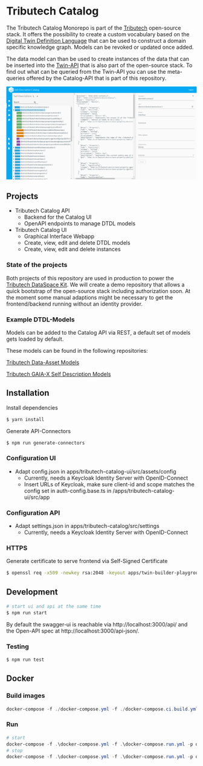 # Tributech Catalog
The Tributech Catalog Monorepo is part of the [Tributech](https://tributech.io) open-source stack. It offers the possibility to create a custom vocabulary based on the [Digital Twin Definition Language](https://github.com/Azure/opendigitaltwins-dtdl/blob/master/DTDL/v2/dtdlv2.md) that can be used to construct a domain specific knowledge graph. Models can be revoked or updated once added. 

The data model can than be used to create instances of the data that can be inserted into the [Twin-API](https://github.com/tributech-solutions/tributech-twin-api) that is also part of the open-source stack. To find out what can be queried from the Twin-API you can use the meta-queries offered by the Catalog-API that is part of this repository.

<a href="https://raw.githubusercontent.com/tributech-solutions/tributech-catalog-api/develop/docs/assets/model-builder.png"><img src="https://raw.githubusercontent.com/tributech-solutions/tributech-catalog-api/develop/docs/assets/model-builder.png" width="550" alt="Tributech Catalog UI Screenshot"></a>


## Projects

* Tributech Catalog API
  * Backend for the Catalog UI
  * OpenAPI endpoints to manage DTDL models
* Tributech Catalog UI
  * Graphical Interface Webapp
  * Create, view, edit and delete DTDL models
  * Create, view, edit and delete instances

### State of the projects
Both projects of this repository are used in production to power the [Tributech DataSpace Kit](https://www.tributech.io/product/dataspace-kit). We will create a demo repository that allows a quick bootstrap of the open-source stack including authorization soon. At the moment some manual adaptions might be necessary to get the frontend/backend running without an identity provider.


### Example DTDL-Models

Models can be added to the Catalog API via REST, a default set of models gets loaded by default.

These models can be found in the following repositories:

[Tributech Data-Asset Models](https://github.com/tributech-solutions/data-asset-twin)

[Tributech GAIA-X Self Description Models](https://github.com/tributech-solutions/gaia-x-self-descriptions)

## Installation

Install dependencies
```bash
$ yarn install
```

Generate API-Connectors
```bash
$ npm run generate-connectors
```

### Configuration UI
* Adapt config.json in apps/tributech-catalog-ui/src/assets/config
  * Currently, needs a Keycloak Identity Server with OpenID-Connect
  * Insert URLs of Keycloak, make sure client-id and scope matches the config set in auth-config.base.ts in /apps/tributech-catalog-ui/src/app

### Configuration API
* Adapt settings.json in apps/tributech-catalog/src/settings
  * Currently, needs a Keycloak Identity Server with OpenID-Connect


### HTTPS
Generate certificate to serve frontend via Self-Signed Certificate
```bash
$ openssl req -x509 -newkey rsa:2048 -keyout apps/twin-builder-playground/ssl/key.pem -out apps/twin-builder-playground/ssl/cert.pem
```

## Development

```bash
# start ui and api at the same time
$ npm run start
```

By default the swagger-ui is reachable via http://localhost:3000/api/
and the Open-API spec at http://localhost:3000/api-json/.


### Testing

```bash
$ npm run test
```

## Docker

### Build images
```powershell
docker-compose -f ./docker-compose.yml -f ./docker-compose.ci.build.yml build
```

### Run

```powershell
# start
docker-compose -f .\docker-compose.yml -f .\docker-compose.run.yml -p dsk-catalog-api up -d
# stop
docker-compose -f .\docker-compose.yml -f .\docker-compose.run.yml -p dsk-catalog-api down
```
